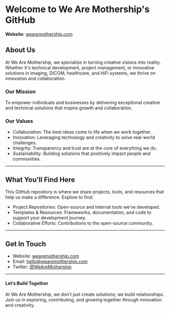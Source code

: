 # Welcome to We Are Mothership's GitHub  
**Website:** [wearemothership.com](http://wearemothership.com)  

## About Us  
At We Are Mothership, we specialize in turning creative visions into reality. Whether it's technical development, project management, or innovative solutions in imaging, DICOM, healthcare, and HiFi systems, we thrive on innovation and collaboration.  

### Our Mission  
To empower individuals and businesses by delivering exceptional creative and technical solutions that inspire growth and collaboration.  

### Our Values  
- Collaboration: The best ideas come to life when we work together.  
- Innovation: Leveraging technology and creativity to solve real-world challenges.  
- Integrity: Transparency and trust are at the core of everything we do.  
- Sustainability: Building solutions that positively impact people and communities.  

---

## What You'll Find Here  
This GitHub repository is where we share projects, tools, and resources that help us make a difference. Explore to find:  
- Project Repositories: Open-source and internal tools we’ve developed.  
- Templates & Resources: Frameworks, documentation, and code to support your development journey.  
- Collaborative Efforts: Contributions to the open-source community.  

---

## Get In Touch  
- Website: [wearemothership.com](http://wearemothership.com)  
- Email: [hello@wearemothership.com](mailto:hello@wearemothership.com)  
- Twitter: [@WeAreMothership](https://twitter.com/WeAreMothership)  

---

#### Let’s Build Together  
At We Are Mothership, we don’t just create solutions; we build relationships. Join us in exploring, contributing, and growing together through innovation and creativity.
